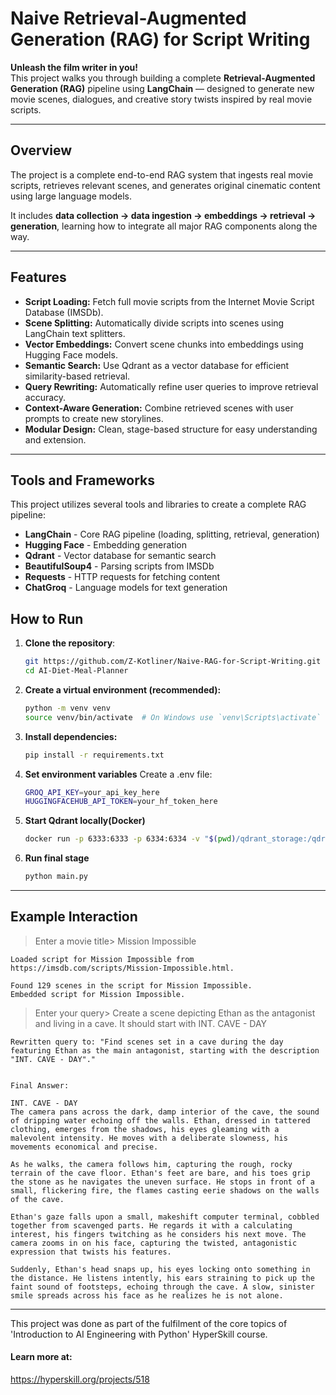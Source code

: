 # Naive Retrieval-Augmented Generation (RAG) for Script Writing

**Unleash the film writer in you!**  
This project walks you through building a complete **Retrieval-Augmented Generation (RAG)** pipeline using **LangChain** — designed to generate new movie scenes, dialogues, and creative story twists inspired by real movie scripts.

---

## Overview

The project is a complete end-to-end RAG system that ingests real movie scripts, retrieves relevant scenes, and generates original cinematic content using large language models.  

It includes **data collection → data ingestion → embeddings → retrieval → generation**, learning how to integrate all major RAG components along the way.

---

## Features

- **Script Loading:** Fetch full movie scripts from the Internet Movie Script Database (IMSDb).  
- **Scene Splitting:** Automatically divide scripts into scenes using LangChain text splitters.  
- **Vector Embeddings:** Convert scene chunks into embeddings using Hugging Face models.  
- **Semantic Search:** Use Qdrant as a vector database for efficient similarity-based retrieval.  
- **Query Rewriting:** Automatically refine user queries to improve retrieval accuracy.  
- **Context-Aware Generation:** Combine retrieved scenes with user prompts to create new storylines.  
- **Modular Design:** Clean, stage-based structure for easy understanding and extension.  

---

##  Tools and Frameworks
This project utilizes several tools and libraries to create a complete RAG pipeline:

- **LangChain** - Core RAG pipeline (loading, splitting, retrieval, generation)
- **Hugging Face** - Embedding generation
- **Qdrant** - Vector database for semantic search
- **BeautifulSoup4** - Parsing scripts from IMSDb
- **Requests** - HTTP requests for fetching content
- **ChatGroq** - Language models for text generation

## How to Run
1. **Clone the repository**:

   ```bash
   git https://github.com/Z-Kotliner/Naive-RAG-for-Script-Writing.git
   cd AI-Diet-Meal-Planner


2. **Create a virtual environment (recommended):**

     ```bash
    python -m venv venv
    source venv/bin/activate  # On Windows use `venv\Scripts\activate`


3. **Install dependencies:**

     ```bash
    pip install -r requirements.txt


4. **Set environment variables**
Create a .env file:

    ```bash
    GROQ_API_KEY=your_api_key_here
    HUGGINGFACEHUB_API_TOKEN=your_hf_token_here
   
5. **Start Qdrant locally(Docker)**
    
    ```bash
    docker run -p 6333:6333 -p 6334:6334 -v "$(pwd)/qdrant_storage:/qdrant/storage:z" qdrant/qdrant

6. **Run final stage**

    ```bash
    python main.py

---
## Example Interaction
> Enter a movie title> Mission Impossible

    Loaded script for Mission Impossible from https://imsdb.com/scripts/Mission-Impossible.html.

    Found 129 scenes in the script for Mission Impossible.
    Embedded script for Mission Impossible.

> Enter your query> Create a scene depicting Ethan as the antagonist and living in a cave. It should start with INT. CAVE - DAY

    Rewritten query to: "Find scenes set in a cave during the day featuring Ethan as the main antagonist, starting with the description "INT. CAVE - DAY"."


    Final Answer:

    INT. CAVE - DAY
    The camera pans across the dark, damp interior of the cave, the sound of dripping water echoing off the walls. Ethan, dressed in tattered clothing, emerges from the shadows, his eyes gleaming with a malevolent intensity. He moves with a deliberate slowness, his movements economical and precise.

    As he walks, the camera follows him, capturing the rough, rocky terrain of the cave floor. Ethan's feet are bare, and his toes grip the stone as he navigates the uneven surface. He stops in front of a small, flickering fire, the flames casting eerie shadows on the walls of the cave.

    Ethan's gaze falls upon a small, makeshift computer terminal, cobbled together from scavenged parts. He regards it with a calculating interest, his fingers twitching as he considers his next move. The camera zooms in on his face, capturing the twisted, antagonistic expression that twists his features.

    Suddenly, Ethan's head snaps up, his eyes locking onto something in the distance. He listens intently, his ears straining to pick up the faint sound of footsteps, echoing through the cave. A slow, sinister smile spreads across his face as he realizes he is not alone.

---


This project was done as part of the fulfilment of the core topics of 'Introduction to AI Engineering with Python' HyperSkill course.
#### Learn more at:
https://hyperskill.org/projects/518
